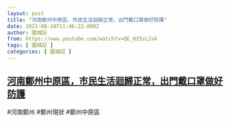 ```yaml
---
layout: post
title: "河南鄭州中原區，市民生活迴歸正常，出門戴口罩做好防護"
date: 2021-08-10T11:46:22.000Z
author: 圍城記
from: https://www.youtube.com/watch?v=QE_015zLIvk
tags: [ 圍城記 ]
categories: [ 圍城記 ]
---
```

<!--1628595982000-->
[河南鄭州中原區，市民生活迴歸正常，出門戴口罩做好防護](https://www.youtube.com/watch?v=QE_015zLIvk)
------

<div>
#河南鄭州 #鄭州現狀 #鄭州中原區
</div>
